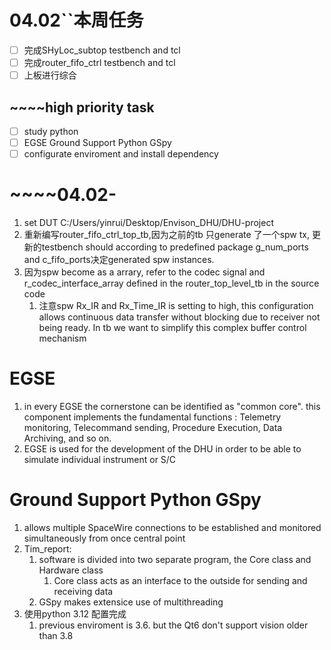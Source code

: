 # 04.02``本周任务

* [ ]  完成SHyLoc_subtop testbench and tcl
* [ ]  完成router_fifo_ctrl testbench and tcl
* [ ]  上板进行综合

## ~~~~high priority task

* [ ]  study python
* [ ]  EGSE Ground Support Python GSpy
  * [ ]  configurate enviroment and install dependency

# ~~~~04.02-

1. set DUT C:/Users/yinrui/Desktop/Envison_DHU/DHU-project
2. 重新编写router_fifo_ctrl_top_tb,因为之前的tb 只generate 了一个spw tx, 更新的testbench should according to predefined package g_num_ports and c_fifo_ports决定generated spw instances.
3. 因为spw become as a arrary, refer to the codec signal and r_codec_interface_array defined in the router_top_level_tb in the source code
   1. 注意spw Rx_IR and Rx_Time_IR is setting to high, this configuration allows continuous data transfer without blocking due to receiver not being ready. In tb we want to simplify this complex buffer control mechanism

# EGSE

1. in every EGSE the cornerstone can be identified as "common core". this component implements the fundamental functions : Telemetry monitoring, Telecommand sending, Procedure Execution, Data Archiving, and so on.
2. EGSE is used for the development of the DHU in order to be able to simulate individual instrument or S/C

# Ground Support Python GSpy

1. allows multiple SpaceWire connections to be established and monitored simultaneously from once central point
2. Tim_report:
   1. software is divided into two separate program, the Core class and Hardware class
      1. Core class acts as an interface to the outside for sending and receiving data
   2. GSpy makes extensice use of multithreading
3. 使用python 3.12 配置完成
   1. previous enviroment is 3.6. but the Qt6 don't support vision older than 3.8
